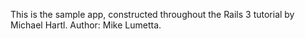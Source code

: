 This is the sample app, constructed throughout the Rails 3 tutorial by Michael Hartl. Author: Mike Lumetta.

